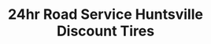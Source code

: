 ---
title: "24hr Road Service Huntsville Discount Tires"
url: /huntsville/24hr-road-service-huntsville-discount-tires/
shop: Reifen
---